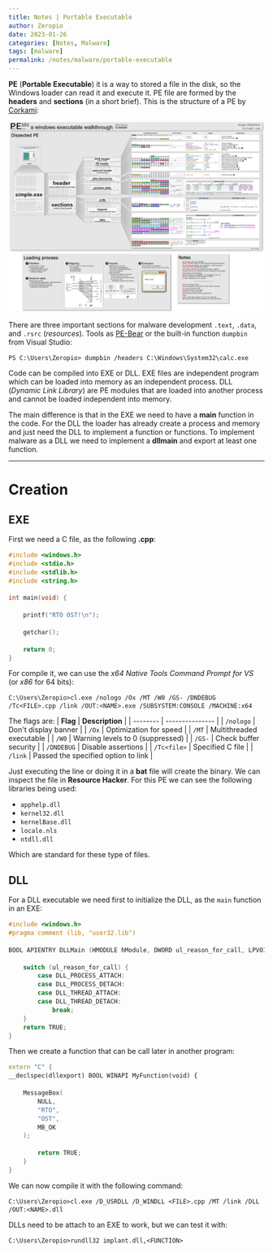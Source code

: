 ```yaml
---
title: Notes | Portable Executable
author: Zeropio
date: 2023-01-26
categories: [Notes, Malware]
tags: [malware]
permalink: /notes/malware/portable-executable
---
```


**PE** (**Portable Executable**) it is a way to stored a file in the disk, so the Windows loader can read it and execute it. PE file are formed by the **headers** and **sections** (in a short brief). This is the structure of a PE by [Corkami](https://github.com/corkami):

![](assets/img/notes/malware/development/pe101.png)

There are three important sections for malware development `.text`, `.data`, and `.rsrc` (*resources*). Tools as [PE-Bear](https://github.com/hasherezade/pe-bear-releases) or the built-in function `dumpbin` from Visual Studio:
```console
PS C:\Users\Zeropio> dumpbin /headers C:\Windows\System32\calc.exe
```

Code can be compiled into EXE or DLL. EXE files are independent program which can be loaded into memory as an independent process. DLL (*Dynamic Link Library*) are PE modules that are loaded into another process and cannot be loaded independent into memory.

The main difference is that in the EXE we need to have a **main** function in the code. For the DLL the loader has already create a process and memory and just need the DLL to implement a function or functions. To implement malware as a DLL we need to implement a **dllmain** and export at least one function.

---

# Creation

## EXE

First we need a C file, as the following **.cpp**:
```cpp
#include <windows.h>
#include <stdio.h>
#include <stdlib.h>
#include <string.h>

int main(void) {
	
	printf("RTO OST!\n");
	
	getchar();
	
	return 0;
}
```

For compile it, we can use the *x64 Native Tools Command Prompt for VS* (or *x86* for 64 bits):
```console
C:\Users\Zeropio>cl.exe /nologo /Ox /MT /W0 /GS- /DNDEBUG /Tc<FILE>.cpp /link /OUT:<NAME>.exe /SUBSYSTEM:CONSOLE /MACHINE:x64
```

The flags are:
| **Flag** | **Description** |
| -------- | --------------- |
| `/nologo` | Don't display banner |
| `/Ox` | Optimization for speed |
| `/MT` | Multithreaded executable |
| `/W0` | Warning levels to 0 (suppressed) |
| `/GS-` | Check buffer security |
| `/DNDEBUG` | Disable assertions | 
| `/Tc<file>` | Specified C file |
| `/link` | Passed the specified option to link |

Just executing the line or doing it in a **bat** file will create the binary. We can inspect the file in **Resource Hacker**. For this PE we can see the following libraries being used:
- `apphelp.dll`
- `kernel32.dll`
- `kernelBase.dll`
- `locale.nls`
- `ntdll.dll`

Which are standard for these type of files.

## DLL

For a DLL executable we need first to initialize the DLL, as the `main` function in an EXE:
```cpp
#include <windows.h>
#pragma comment (lib, "user32.lib")

BOOL APIENTRY DLLMain (HMODULE hModule, DWORD ul_reason_for_call, LPVOID lpReserved) {
	
	switch (ul_reason_for_call) {
		case DLL_PROCESS_ATTACH:
		case DLL_PROCESS_DETACH:
		case DLL_THREAD_ATTACH:
		case DLL_THREAD_DETACH:
			break;
	}
	return TRUE;
}
```

Then we create a function that can be call later in another program:
```cpp
extern "C" {
__declspec(dllexport) BOOL WINAPI MyFunction(void) {
	
	MessageBox(
		NULL,
		"RTO",
		"OST",
		MB_OK
	);
	
		return TRUE;
	}
}

```

We can now compile it with the following command:
```console
C:\Users\Zeropio>cl.exe /D_USRDLL /D_WINDLL <FILE>.cpp /MT /link /DLL /OUT:<NAME>.dll
```

DLLs need to be attach to an EXE to work, but we can test it with:
```console
C:\Users\Zeropio>rundll32 implant.dll,<FUNCTION>
```





